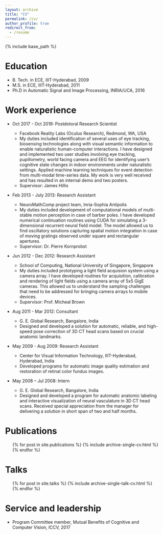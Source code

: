 ```yaml
---
layout: archive
title: "CV"
permalink: /cv/
author_profile: true
redirect_from:
  - /resume
---
```


{% include base_path %}

Education
======
* B. Tech. in ECE, IIIT-Hyderabad, 2009
* M.S. in ECE, IIIT-Hyderabad, 2011
* Ph.D in Automatic Signal and Image Processing, INRIA/UCA, 2016

Work experience
======

* Oct 2017 - Oct 2019: Postdotoral Research Scientist
  * Facebook Reality Labs (Oculus Research), Redmond, WA, USA  
  * My duties included identification of several uses of eye tracking, biosensing technologies along with visual semantic information to enable naturalistic human-computer interactions. I have designed and implemented two user studies involving eye tracking, pupillometry, world facing camera and EEG for identifying user’s cognitive state changes in indoor environments under naturalistic settings. Applied machine learning techniques for event detection from multi-modal time-series data. My work is very well received and has resulted in an internal demo and two posters.
  * Supervisor: James Hillis

* Feb 2013 - July 2013: Research Assistant
  * NeuroMathComp project team, Inria-Sophia Antipolis
  * My duties included development of computational models of multi-stable motion perception in case of barber poles. I have developed numerical continuation routines using CUDA for simulating a 3-dimensional recurrent neural field model. The model allowed us to find oscillatory solutions capturing spatial motion integration in case of moving gratings observed under square and rectangular apertures.
  * Supervisor: Dr. Pierre Kornprobst

* Jun 2012 - Dec 2012: Research Assistant
  * School of Computing, National University of Singapore, Singapore
  * My duties included prototyping a light field acquision system using a camera array. I have developed routines for acquisition, calibration and rendering of light fields using a camera array of 5x5 GigE cameras. This allowed us to understand the sampling challenges that need to be addressed for bringing camera arrays to mobile devices.
  * Supervisor: Prof. Micheal Brown

* Aug 2011 - Mar 2012: Consultant
  * G. E. Global Research, Bangalore, India
  * Designed and developed a solution for automatic, reliable, and high-speed pose correction of 3D CT head scans based on crucial anatomic landmarks.

* May 2009 - Aug 2009: Research Assistant
  * Center for Visual Information Technology, IIIT-Hyderabad, Hyderabad, India
  * Developed programs for automatic image quality estimation and restoration of retinal color fundus images.

* May 2008 – Jul 2008: Intern
  * G. E. Global Research, Bangalore, India
  * Designed and developed a program for automatic anatomic labeling and interactive visualization of neural vasculature in 3D CT head scans. Received special appreciation from the manager for delivering a solution in short span of two and half months.  
  

Publications
======
  <ul>{% for post in site.publications %}
    {% include archive-single-cv.html %}
  {% endfor %}</ul>
  
Talks
======
  <ul>{% for post in site.talks %}
    {% include archive-single-talk-cv.html %}
  {% endfor %}</ul>
  
  
Service and leadership
======
* Program Committee member, Mutual Benefits of Cognitive and Computer Vision, ICCV, 2017
 
